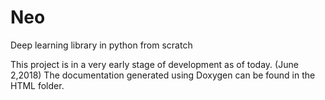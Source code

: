 # Neo
Deep learning library in python from scratch

This project is in a very early stage of development as of today. (June 2,2018)
The documentation generated using Doxygen can be found in the HTML folder.

